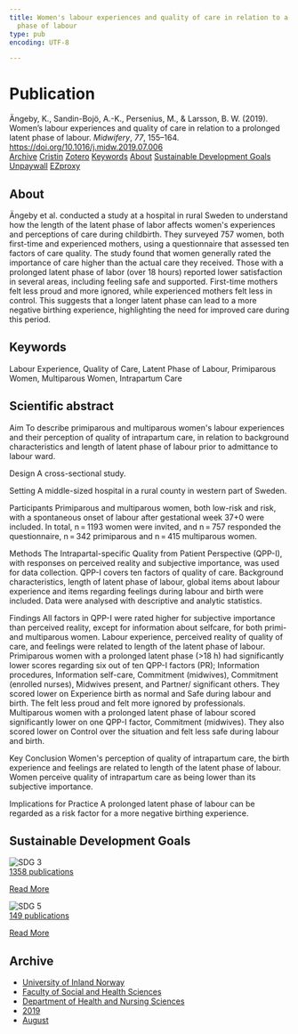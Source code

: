 ```yaml
---
title: Women's labour experiences and quality of care in relation to a prolonged latent
  phase of labour
type: pub
encoding: UTF-8

---
```

<h1>Publication</h1>
<article id="csl-bib-container-TI5JKAK9" class="csl-bib-container">
  <div class="csl-bib-body"> <div class="csl-entry">Ängeby, K., Sandin-Bojö, A.-K., Persenius, M., &#38; Larsson, B. W. (2019). Women’s labour experiences and quality of care in relation to a prolonged latent phase of labour. <i>Midwifery</i>, <i>77</i>, 155–164. <a href="https://doi.org/10.1016/j.midw.2019.07.006">https://doi.org/10.1016/j.midw.2019.07.006</a></div> </div>
  <div class="csl-bib-buttons">
    <a href="#taxonomy-article-TI5JKAK9" alt="archive" class="csl-bib-button">Archive</a>
    <a href="https://app.cristin.no/results/show.jsf?id=1719246" alt="Cristin" class="csl-bib-button">Cristin</a>
    <a href="http://zotero.org/groups/5881554/items/TI5JKAK9" alt="Zotero" class="csl-bib-button">Zotero</a>
    <a href="#keywords-article-TI5JKAK9" alt="keywords" class="csl-bib-button">Keywords</a>
    <a href="#about-article-TI5JKAK9" alt="about_pub" class="csl-bib-button">About</a>
    <a href="#sdg-article-TI5JKAK9" alt="sdg" class="csl-bib-button">Sustainable Development Goals</a>
    <a href="https://doi.org/10.1016/j.midw.2019.07.006" alt="Unpaywall" class="csl-bib-button">Unpaywall</a>
    <a href="https://doi.org/10.1016/j.midw.2019.07.006" alt="EZproxy" class="csl-bib-button">EZproxy</a>
  </div>
  <div id="csl-bib-meta-container-TI5JKAK9"></div>
</article>
<div id="csl-bib-meta-TI5JKAK9" class="csl-bib-meta">
  <article id="about-article-TI5JKAK9" class="about_pub-article">
    <h1>About</h1>
    Ängeby et al. conducted a study at a hospital in rural Sweden to understand how the length of the latent phase of labor affects women's experiences and perceptions of care during childbirth. They surveyed 757 women, both first-time and experienced mothers, using a questionnaire that assessed ten factors of care quality. The study found that women generally rated the importance of care higher than the actual care they received. Those with a prolonged latent phase of labor (over 18 hours) reported lower satisfaction in several areas, including feeling safe and supported. First-time mothers felt less proud and more ignored, while experienced mothers felt less in control. This suggests that a longer latent phase can lead to a more negative birthing experience, highlighting the need for improved care during this period.
  </article>
  <article id="keywords-article-TI5JKAK9" class="keywords-article">
    <h1>Keywords</h1>
    Labour Experience, Quality of Care, Latent Phase of Labour, Primiparous Women, Multiparous Women, Intrapartum Care
  </article>
  <article id="abstract-article-TI5JKAK9" class="abstract-article">
    <h1>Scientific abstract</h1>
    Aim 
To describe primiparous and multiparous women's labour experiences and their perception of quality of intrapartum care, in relation to background characteristics and length of latent phase of labour prior to admittance to labour ward. 
 
Design 
A cross-sectional study. 
 
Setting 
A middle-sized hospital in a rural county in western part of Sweden. 
 
Participants 
Primiparous and multiparous women, both low-risk and risk, with a spontaneous onset of labour after gestational week 37+0 were included. In total, n = 1193 women were invited, and n = 757 responded the questionnaire, n = 342 primiparous and n = 415 multiparous women. 
 
Methods 
The Intrapartal-specific Quality from Patient Perspective (QPP-I), with responses on perceived reality and subjective importance, was used for data collection. QPP-I covers ten factors of quality of care. Background characteristics, length of latent phase of labour, global items about labour experience and items regarding feelings during labour and birth were included. Data were analysed with descriptive and analytic statistics. 
 
Findings 
All factors in QPP-I were rated higher for subjective importance than perceived reality, except for information about selfcare, for both primi- and multiparous women. Labour experience, perceived reality of quality of care, and feelings were related to length of the latent phase of labour. Primiparous women with a prolonged latent phase (>18 h) had significantly lower scores regarding six out of ten QPP-I factors (PR); Information procedures, Information self-care, Commitment (midwives), Commitment (enrolled nurses), Midwives present, and Partner/ significant others. They scored lower on Experience birth as normal and Safe during labour and birth. The felt less proud and felt more ignored by professionals. Multiparous women with a prolonged latent phase of labour scored significantly lower on one QPP-I factor, Commitment (midwives). They also scored lower on Control over the situation and felt less safe during labour and birth. 
 
Key Conclusion 
Women's perception of quality of intrapartum care, the birth experience and feelings are related to length of the latent phase of labour. Women perceive quality of intrapartum care as being lower than its subjective importance. 
 
Implications for Practice 
A prolonged latent phase of labour can be regarded as a risk factor for a more negative birthing experience.
  </article>
  <article id="sdg-article-TI5JKAK9" class="sdg-article">
    <h1>Sustainable Development Goals</h1>
    <div class="sdg-container"><div id="sdg3" class="sdg">
        <img src="{{< params subfolder >}}images/sdg/sdg03_en.png" class="image" alt="SDG 3">
        <div class="sdg-overlay">
          <a href="{{< params subfolder >}}en/archive/?sdg=3#archive" class="sdg-publication-count"><span>1358</span> publications</a>
          <p><a href="https://sdgs.un.org/goals/goal3" class="sdg-read-more">Read More</a></p>
        </div>
      </div> <div id="sdg5" class="sdg">
        <img src="{{< params subfolder >}}images/sdg/sdg05_en.png" class="image" alt="SDG 5">
        <div class="sdg-overlay">
          <a href="{{< params subfolder >}}en/archive/?sdg=5#archive" class="sdg-publication-count"><span>149</span> publications</a>
          <p><a href="https://sdgs.un.org/goals/goal5" class="sdg-read-more">Read More</a></p>
        </div>
      </div></div>
  </article>
  <article id="taxonomy-article-TI5JKAK9" class="taxonomy-article">
    <h1>Archive</h1>
    <ul>
      <li><a href="{{< params subfolder >}}en/archive/?key=3DCRN523">University of Inland Norway</a></li>
      <li><a href="{{< params subfolder >}}en/archive/?key=IDKFS3MX">Faculty of Social and Health Sciences</a></li>
      <li><a href="{{< params subfolder >}}en/archive/?key=GTV4ECMZ">Department of Health and Nursing Sciences</a></li>
      <li><a href="{{< params subfolder >}}en/archive/?key=E7THIEEM">2019</a></li>
      <li><a href="{{< params subfolder >}}en/archive/?key=RVVJX4EK">August</a></li>
    </ul>
  </article>
</div>

